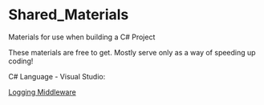 # Shared_Materials
 Materials for use when building a C# Project

These materials are free to get.
Mostly serve only as a way of speeding up coding!



C# Language - Visual Studio:

[Logging Middleware](https://github.com/Anoarai/Shared_Materials/blob/main/LoggingMiddleware.cs)
